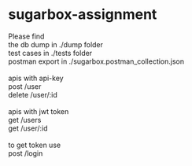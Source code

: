 # sugarbox-assignment


Please find  <br />
the db dump in ./dump folder <br />
test cases in ./tests folder <br />
postman export in ./sugarbox.postman_collection.json <br />
 <br />
apis with api-key <br />
post /user  <br />
delete /user/:id  <br />
 <br />
apis with jwt token <br />
get /users <br />
get /user/:id <br />
 <br />
to get token use <br />
post /login <br /> <br />